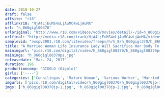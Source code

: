 ```yaml
---
date: 2018-10-27
draft: false
affsite: "r18"
afflinkr18: "NjA4LjEuMS4xLjAuMC4wLjAuMA"
url: "h_860gigl00370"
urloriginal: "http://www.r18.com/videos/vod/movies/detail/-/id=h_860gigl00370"
urlfinal: "http://media.r18.com/track/NjA4LjEuMS4xLjAuMC4wLjAuMA/videos/vod/movies/detail/-/id=h_860gigl00370"
samplevid: "awspv3001.r18.com/litevideo/freepv/h/h_8/h_860gigl370/h_860gigl370_dmb_w.mp4"
title: "A Married Woman Life Insurance Lady Will Sacrifice Her Body To Make A Sale!"
mainimgurl: "pics.r18.com/digital/video/h_860gigl00370/h_860gigl00370ps.jpg"
mainimgs: "h_860gigl00370ps.jpg"
releasedate: "Mar. 24, 2017"
duration: 196
productioncomp: "GIGOLO (Gigolo)"
girls: ['----']
categories: ['Cunnilingus', 'Mature Woman', 'Various Worker', 'Married Woman', 'Amateur', 'Creampie', 'Blowjob']
imgurls: ['pics.r18.com/digital/video/h_860gigl00370/h_860gigl00370jp-1.jpg', 'pics.r18.com/digital/video/h_860gigl00370/h_860gigl00370jp-2.jpg', 'pics.r18.com/digital/video/h_860gigl00370/h_860gigl00370jp-3.jpg', 'pics.r18.com/digital/video/h_860gigl00370/h_860gigl00370jp-4.jpg', 'pics.r18.com/digital/video/h_860gigl00370/h_860gigl00370jp-5.jpg', 'pics.r18.com/digital/video/h_860gigl00370/h_860gigl00370jp-6.jpg', 'pics.r18.com/digital/video/h_860gigl00370/h_860gigl00370jp-7.jpg', 'pics.r18.com/digital/video/h_860gigl00370/h_860gigl00370jp-8.jpg', 'pics.r18.com/digital/video/h_860gigl00370/h_860gigl00370jp-9.jpg', 'pics.r18.com/digital/video/h_860gigl00370/h_860gigl00370jp-10.jpg', 'pics.r18.com/digital/video/h_860gigl00370/h_860gigl00370jp-11.jpg', 'pics.r18.com/digital/video/h_860gigl00370/h_860gigl00370jp-12.jpg', 'pics.r18.com/digital/video/h_860gigl00370/h_860gigl00370jp-13.jpg', 'pics.r18.com/digital/video/h_860gigl00370/h_860gigl00370jp-14.jpg', 'pics.r18.com/digital/video/h_860gigl00370/h_860gigl00370jp-15.jpg', 'pics.r18.com/digital/video/h_860gigl00370/h_860gigl00370jp-16.jpg', 'pics.r18.com/digital/video/h_860gigl00370/h_860gigl00370jp-17.jpg', 'pics.r18.com/digital/video/h_860gigl00370/h_860gigl00370jp-18.jpg', 'pics.r18.com/digital/video/h_860gigl00370/h_860gigl00370jp-19.jpg', 'pics.r18.com/digital/video/h_860gigl00370/h_860gigl00370jp-20.jpg']
imgs: ['h_860gigl00370jp-1.jpg', 'h_860gigl00370jp-2.jpg', 'h_860gigl00370jp-3.jpg', 'h_860gigl00370jp-4.jpg', 'h_860gigl00370jp-5.jpg', 'h_860gigl00370jp-6.jpg', 'h_860gigl00370jp-7.jpg', 'h_860gigl00370jp-8.jpg', 'h_860gigl00370jp-9.jpg', 'h_860gigl00370jp-10.jpg', 'h_860gigl00370jp-11.jpg', 'h_860gigl00370jp-12.jpg', 'h_860gigl00370jp-13.jpg', 'h_860gigl00370jp-14.jpg', 'h_860gigl00370jp-15.jpg', 'h_860gigl00370jp-16.jpg', 'h_860gigl00370jp-17.jpg', 'h_860gigl00370jp-18.jpg', 'h_860gigl00370jp-19.jpg', 'h_860gigl00370jp-20.jpg']
---
```

